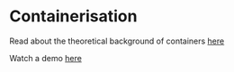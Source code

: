 # Containerisation

Read about the theoretical background of containers [here](https://thenewthinktank-gh-pages.github.io/containerisation/)

Watch a demo [here](https://asciinema.org/a/HaLNhcDAYrl5XrGDAd6m9SqWU)

